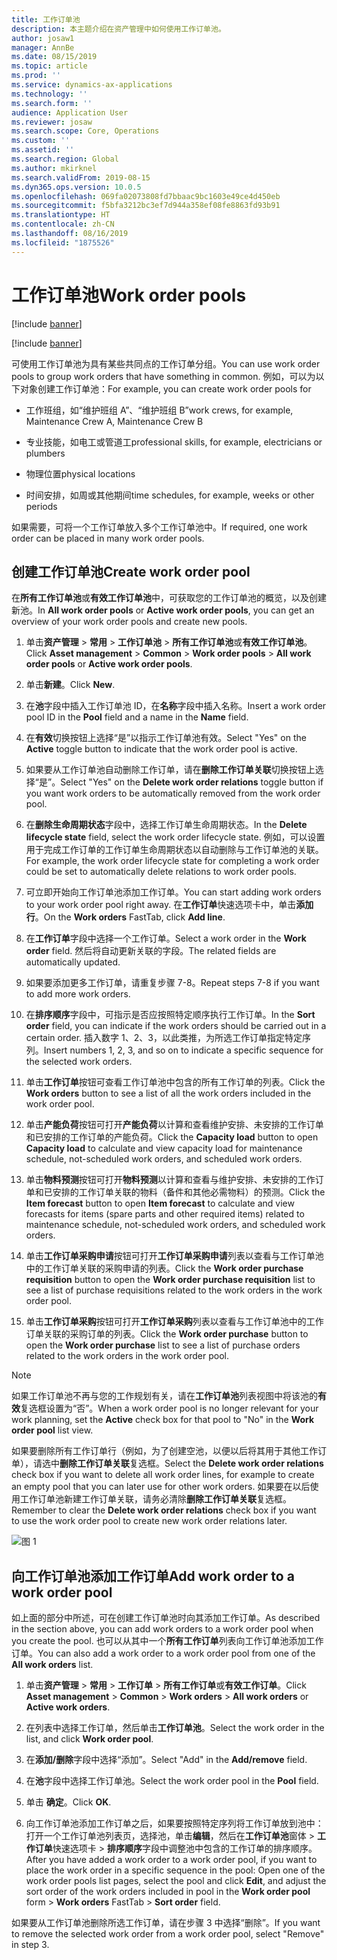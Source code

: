 ```yaml
---
title: 工作订单池
description: 本主题介绍在资产管理中如何使用工作订单池。
author: josaw1
manager: AnnBe
ms.date: 08/15/2019
ms.topic: article
ms.prod: ''
ms.service: dynamics-ax-applications
ms.technology: ''
ms.search.form: ''
audience: Application User
ms.reviewer: josaw
ms.search.scope: Core, Operations
ms.custom: ''
ms.assetid: ''
ms.search.region: Global
ms.author: mkirknel
ms.search.validFrom: 2019-08-15
ms.dyn365.ops.version: 10.0.5
ms.openlocfilehash: 069fa02073808fd7bbaac9bc1603e49ce4d450eb
ms.sourcegitcommit: f5bfa3212bc3ef7d944a358ef08fe8863fd93b91
ms.translationtype: HT
ms.contentlocale: zh-CN
ms.lasthandoff: 08/16/2019
ms.locfileid: "1875526"
---
```

# <a name="work-order-pools"></a><span data-ttu-id="c81bc-103">工作订单池</span><span class="sxs-lookup"><span data-stu-id="c81bc-103">Work order pools</span></span>


[!include [banner](../../includes/banner.md)]

[!include [banner](../../includes/preview-banner.md)]


<span data-ttu-id="c81bc-104">可使用工作订单池为具有某些共同点的工作订单分组。</span><span class="sxs-lookup"><span data-stu-id="c81bc-104">You can use work order pools to group work orders that have something in common.</span></span> <span data-ttu-id="c81bc-105">例如，可以为以下对象创建工作订单池：</span><span class="sxs-lookup"><span data-stu-id="c81bc-105">For example, you can create work order pools for</span></span>

- <span data-ttu-id="c81bc-106">工作班组，如“维护班组 A”、“维护班组 B”</span><span class="sxs-lookup"><span data-stu-id="c81bc-106">work crews, for example, Maintenance Crew A, Maintenance Crew B</span></span>  

- <span data-ttu-id="c81bc-107">专业技能，如电工或管道工</span><span class="sxs-lookup"><span data-stu-id="c81bc-107">professional skills, for example, electricians or plumbers</span></span>  

- <span data-ttu-id="c81bc-108">物理位置</span><span class="sxs-lookup"><span data-stu-id="c81bc-108">physical locations</span></span>  

- <span data-ttu-id="c81bc-109">时间安排，如周或其他期间</span><span class="sxs-lookup"><span data-stu-id="c81bc-109">time schedules, for example, weeks or other periods</span></span>  


<span data-ttu-id="c81bc-110">如果需要，可将一个工作订单放入多个工作订单池中。</span><span class="sxs-lookup"><span data-stu-id="c81bc-110">If required, one work order can be placed in many work order pools.</span></span>


## <a name="create-work-order-pool"></a><span data-ttu-id="c81bc-111">创建工作订单池</span><span class="sxs-lookup"><span data-stu-id="c81bc-111">Create work order pool</span></span>

<span data-ttu-id="c81bc-112">在**所有工作订单池**或**有效工作订单池**中，可获取您的工作订单池的概览，以及创建新池。</span><span class="sxs-lookup"><span data-stu-id="c81bc-112">In **All work order pools** or **Active work order pools**, you can get an overview of your work order pools and create new pools.</span></span>

1. <span data-ttu-id="c81bc-113">单击**资产管理** > **常用** > **工作订单池** > **所有工作订单池**或**有效工作订单池**。</span><span class="sxs-lookup"><span data-stu-id="c81bc-113">Click **Asset management** > **Common** > **Work order pools** > **All work order pools** or **Active work order pools**.</span></span>

2. <span data-ttu-id="c81bc-114">单击**新建**。</span><span class="sxs-lookup"><span data-stu-id="c81bc-114">Click **New**.</span></span>

3. <span data-ttu-id="c81bc-115">在**池**字段中插入工作订单池 ID，在**名称**字段中插入名称。</span><span class="sxs-lookup"><span data-stu-id="c81bc-115">Insert a work order pool ID in the **Pool** field and a name in the **Name** field.</span></span>

4. <span data-ttu-id="c81bc-116">在**有效**切换按钮上选择“是”以指示工作订单池有效。</span><span class="sxs-lookup"><span data-stu-id="c81bc-116">Select "Yes" on the **Active** toggle button to indicate that the work order pool is active.</span></span>

5. <span data-ttu-id="c81bc-117">如果要从工作订单池自动删除工作订单，请在**删除工作订单关联**切换按钮上选择“是”。</span><span class="sxs-lookup"><span data-stu-id="c81bc-117">Select "Yes" on the **Delete work order relations** toggle button if you want work orders to be automatically removed from the work order pool.</span></span>

6. <span data-ttu-id="c81bc-118">在**删除生命周期状态**字段中，选择工作订单生命周期状态。</span><span class="sxs-lookup"><span data-stu-id="c81bc-118">In the **Delete lifecycle state** field, select the work order lifecycle state.</span></span> <span data-ttu-id="c81bc-119">例如，可以设置用于完成工作订单的工作订单生命周期状态以自动删除与工作订单池的关联。</span><span class="sxs-lookup"><span data-stu-id="c81bc-119">For example, the work order lifecycle state for completing a work order could be set to automatically delete relations to work order pools.</span></span>

7. <span data-ttu-id="c81bc-120">可立即开始向工作订单池添加工作订单。</span><span class="sxs-lookup"><span data-stu-id="c81bc-120">You can start adding work orders to your work order pool right away.</span></span> <span data-ttu-id="c81bc-121">在**工作订单**快速选项卡中，单击**添加行**。</span><span class="sxs-lookup"><span data-stu-id="c81bc-121">On the **Work orders** FastTab, click **Add line**.</span></span>

8. <span data-ttu-id="c81bc-122">在**工作订单**字段中选择一个工作订单。</span><span class="sxs-lookup"><span data-stu-id="c81bc-122">Select a work order in the **Work order** field.</span></span> <span data-ttu-id="c81bc-123">然后将自动更新关联的字段。</span><span class="sxs-lookup"><span data-stu-id="c81bc-123">The related fields are automatically updated.</span></span>

9. <span data-ttu-id="c81bc-124">如果要添加更多工作订单，请重复步骤 7-8。</span><span class="sxs-lookup"><span data-stu-id="c81bc-124">Repeat steps 7-8 if you want to add more work orders.</span></span>

10. <span data-ttu-id="c81bc-125">在**排序顺序**字段中，可指示是否应按照特定顺序执行工作订单。</span><span class="sxs-lookup"><span data-stu-id="c81bc-125">In the **Sort order** field, you can indicate if the work orders should be carried out in a certain order.</span></span> <span data-ttu-id="c81bc-126">插入数字 1、2、3，以此类推，为所选工作订单指定特定序列。</span><span class="sxs-lookup"><span data-stu-id="c81bc-126">Insert numbers 1, 2, 3, and so on to indicate a specific sequence for the selected work orders.</span></span>

11. <span data-ttu-id="c81bc-127">单击**工作订单**按钮可查看工作订单池中包含的所有工作订单的列表。</span><span class="sxs-lookup"><span data-stu-id="c81bc-127">Click the **Work orders** button to see a list of all the work orders included in the work order pool.</span></span>

12. <span data-ttu-id="c81bc-128">单击**产能负荷**按钮可打开**产能负荷**以计算和查看维护安排、未安排的工作订单和已安排的工作订单的产能负荷。</span><span class="sxs-lookup"><span data-stu-id="c81bc-128">Click the **Capacity load** button to open **Capacity load** to calculate and view capacity load for maintenance schedule, not-scheduled work orders, and scheduled work orders.</span></span>

13. <span data-ttu-id="c81bc-129">单击**物料预测**按钮可打开**物料预测**以计算和查看与维护安排、未安排的工作订单和已安排的工作订单关联的物料（备件和其他必需物料）的预测。</span><span class="sxs-lookup"><span data-stu-id="c81bc-129">Click the **Item forecast** button to open **Item forecast** to calculate and view forecasts for items (spare parts and other required items) related to maintenance schedule, not-scheduled work orders, and scheduled work orders.</span></span>

14. <span data-ttu-id="c81bc-130">单击**工作订单采购申请**按钮可打开**工作订单采购申请**列表以查看与工作订单池中的工作订单关联的采购申请的列表。</span><span class="sxs-lookup"><span data-stu-id="c81bc-130">Click the **Work order purchase requisition** button to open the **Work order purchase requisition** list to see a list of purchase requisitions related to the work orders in the work order pool.</span></span>

15. <span data-ttu-id="c81bc-131">单击**工作订单采购**按钮可打开**工作订单采购**列表以查看与工作订单池中的工作订单关联的采购订单的列表。</span><span class="sxs-lookup"><span data-stu-id="c81bc-131">Click the **Work order purchase** button to open the **Work order purchase** list to see a list of purchase orders related to the work orders in the work order pool.</span></span>

>[!NOTE]
><span data-ttu-id="c81bc-132">如果工作订单池不再与您的工作规划有关，请在**工作订单池**列表视图中将该池的**有效**复选框设置为“否”。</span><span class="sxs-lookup"><span data-stu-id="c81bc-132">When a work order pool is no longer relevant for your work planning, set the **Active** check box for that pool to "No" in the **Work order pool** list view.</span></span>

<span data-ttu-id="c81bc-133">如果要删除所有工作订单行（例如，为了创建空池，以便以后将其用于其他工作订单），请选中**删除工作订单关联**复选框。</span><span class="sxs-lookup"><span data-stu-id="c81bc-133">Select the **Delete work order relations** check box if you want to delete all work order lines, for example to create an empty pool that you can later use for other work orders.</span></span> <span data-ttu-id="c81bc-134">如果要在以后使用工作订单池新建工作订单关联，请务必清除**删除工作订单关联**复选框。</span><span class="sxs-lookup"><span data-stu-id="c81bc-134">Remember to clear the **Delete work order relations** check box if you want to use the work order pool to create new work order relations later.</span></span>


![图 1](media/22-work-orders.png)


## <a name="add-work-order-to-a-work-order-pool"></a><span data-ttu-id="c81bc-136">向工作订单池添加工作订单</span><span class="sxs-lookup"><span data-stu-id="c81bc-136">Add work order to a work order pool</span></span>

<span data-ttu-id="c81bc-137">如上面的部分中所述，可在创建工作订单池时向其添加工作订单。</span><span class="sxs-lookup"><span data-stu-id="c81bc-137">As described in the section above, you can add work orders to a work order pool when you create the pool.</span></span> <span data-ttu-id="c81bc-138">也可以从其中一个**所有工作订单**列表向工作订单池添加工作订单。</span><span class="sxs-lookup"><span data-stu-id="c81bc-138">You can also add a work order to a work order pool from one of the **All work orders** list.</span></span>

1. <span data-ttu-id="c81bc-139">单击**资产管理** > **常用** > **工作订单** > **所有工作订单**或**有效工作订单**。</span><span class="sxs-lookup"><span data-stu-id="c81bc-139">Click **Asset management** > **Common** > **Work orders** > **All work orders** or **Active work orders**.</span></span>

2. <span data-ttu-id="c81bc-140">在列表中选择工作订单，然后单击**工作订单池**。</span><span class="sxs-lookup"><span data-stu-id="c81bc-140">Select the work order in the list, and click **Work order pool**.</span></span>

3. <span data-ttu-id="c81bc-141">在**添加/删除**字段中选择“添加”。</span><span class="sxs-lookup"><span data-stu-id="c81bc-141">Select "Add" in the **Add/remove** field.</span></span>

4. <span data-ttu-id="c81bc-142">在**池**字段中选择工作订单池。</span><span class="sxs-lookup"><span data-stu-id="c81bc-142">Select the work order pool in the **Pool** field.</span></span>

5. <span data-ttu-id="c81bc-143">单击 **确定**。</span><span class="sxs-lookup"><span data-stu-id="c81bc-143">Click **OK**.</span></span>

6. <span data-ttu-id="c81bc-144">向工作订单池添加工作订单之后，如果要按照特定序列将工作订单放到池中：打开一个工作订单池列表页，选择池，单击**编辑**，然后在**工作订单池**窗体 > **工作订单**快速选项卡 > **排序顺序**字段中调整池中包含的工作订单的排序顺序。</span><span class="sxs-lookup"><span data-stu-id="c81bc-144">After you have added a work order to a work order pool, if you want to place the work order in a specific sequence in the pool: Open one of the work order pools list pages, select the pool and click **Edit**, and adjust the sort order of the work orders included in pool in the **Work order pool** form > **Work orders** FastTab > **Sort order** field.</span></span>

<span data-ttu-id="c81bc-145">如果要从工作订单池删除所选工作订单，请在步骤 3 中选择“删除”。</span><span class="sxs-lookup"><span data-stu-id="c81bc-145">If you want to remove the selected work order from a work order pool, select "Remove" in step 3.</span></span>

